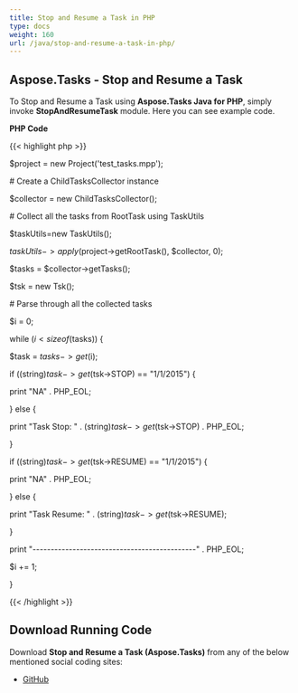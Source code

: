 ```yaml
---
title: Stop and Resume a Task in PHP
type: docs
weight: 160
url: /java/stop-and-resume-a-task-in-php/
---
```


## **Aspose.Tasks - Stop and Resume a Task**
To Stop and Resume a Task using **Aspose.Tasks Java for PHP**, simply invoke **StopAndResumeTask** module. Here you can see example code.

**PHP Code**

{{< highlight php >}}



$project = new Project('test_tasks.mpp');

\# Create a ChildTasksCollector instance

$collector = new ChildTasksCollector();

\# Collect all the tasks from RootTask using TaskUtils

$taskUtils=new TaskUtils();

$taskUtils->apply($project->getRootTask(), $collector, 0);

$tasks = $collector->getTasks();

$tsk = new Tsk();

\# Parse through all the collected tasks

$i = 0;

while ($i < sizeof($tasks)) {

$task = $tasks->get($i);

if ((string)$task->get($tsk->STOP) == "1/1/2015") {

print "NA" . PHP_EOL;

} else {

print "Task Stop: " . (string)$task->get($tsk->STOP) . PHP_EOL;

}

if ((string)$task->get($tsk->RESUME) == "1/1/2015") {

print "NA" . PHP_EOL;

} else {

print "Task Resume: " . (string)$task->get($tsk->RESUME);

}

print "---------------------------------------------" . PHP_EOL;

$i += 1;

}

{{< /highlight >}}
## **Download Running Code**
Download **Stop and Resume a Task (Aspose.Tasks)** from any of the below mentioned social coding sites:

- [GitHub](https://github.com/aspose-tasks/Aspose.Tasks-for-Java/blob/master/Plugins/Aspose_Tasks_Java_for_PHP/src/aspose/tasks/WorkingWithTasks/StopAndResumeTask.php)
